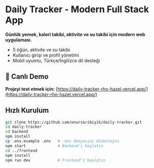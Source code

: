 # Daily Tracker - Modern Full Stack App

**Günlük yemek, kalori takibi, aktivite ve su takibi için modern web uygulaması.**

- 5 öğün, aktivite ve su takibi
- Kullanıcı girişi ve profil yönetimi
- Mobil uyumlu, Türkçe/İngilizce dil desteği

## 🚀 Canlı Demo

**Projeyi test etmek için:** [https://daily-tracker-rho-hazel.vercel.app/](https://daily-tracker-rho-hazel.vercel.app/)

## Hızlı Kurulum

```bash
git clone https://github.com/onursaribiyik/daily-tracker.git
cd daily-tracker
cd backend
npm install
cp .env.example .env   # .env dosyasını düzenleyin
npm start              # Backend'i başlatın
cd ../frontend
npm install
npm run dev            # Frontend'i başlatın
```
